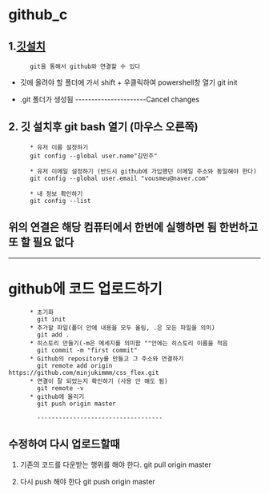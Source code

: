 # github_c

## 1.[깃설치](https://git-scm.com/download/win)
          git을 통해서 github와 연결할 수 있다


- 깃에 올려야 할 폴더에 가서 shift + 우클릭하여 powershell창 열기
                     git init 
      
      
- .git 폴더가 생성됨
----------------------Cancel changes

## 2. 깃 설치후 git bash 열기 (마우스 오른쪽)

          * 유저 이름 설정하기
          git config --global user.name"김민주"

          * 유저 이메일 설정하기 (반드시 github에 가입했던 이메일 주소와 동일해야 한다) 
          git config --global user.email "vousmeu@naver.com"
          
          * 내 정보 확인하기
          git config --list
          
## 위의 연결은 해당 컴퓨터에서 한번에 실행하면 됨 한번하고 또 할 필요 없다
--------------------------------------------------------------

# github에 코드 업로드하기
          * 초기화
            git init
          * 추가할 파일(폴더 안에 내용을 모두 올림, .은 모든 파일을 의미)
            git add .
          * 히스토리 만들기(-m은 메세지를 의미함 ""안에는 히스토리 이름을 적음
            git commit -m "first commit"
          * Github의 repository를 만들고 그 주소와 연결하기
            git remote add origin https://github.com/minjukimmm/css_flex.git
          * 연결이 잘 되었는지 확인하기 (사용 안 해도 됨)
            git remote -v
          * github에 올리기
            git push origin master
            
            -----------------------------------
            
## 수정하여 다시 업로드할때

1. 기존의 코드를 다운받는 행위를 해야 한다.
          git pull origin master
          
2. 다시 push 해야 한다
          git push origin master
